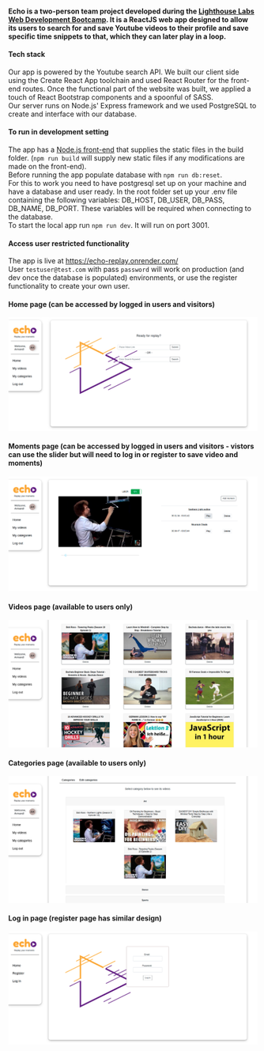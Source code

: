 #### Echo is a two-person team project developed during the [Lighthouse Labs Web Development Bootcamp](https://www.lighthouselabs.ca/en/web-development-bootcamp). It is a ReactJS web app designed to allow its users to search for and save Youtube videos to their profile and save specific time snippets to that, which they can later play in a loop.

#### Tech stack

Our app is powered by the Youtube search API​. We built our client side using the Create React App toolchain and used React Router for the front-end routes. Once the functional part of the website was built, we applied a touch of React Bootstrap components and a spoonful of SASS.</br>
Our server runs on Node.js' Express framework​ and we used PostgreSQL to create and interface with our database​.

#### To run in development setting
The app has a [Node.js front-end](https://github.com/nataliaCodes/echo-front-end) that supplies the static files in the build folder. (`npm run build` will supply new static files if any modifications are made on the front-end).</br>
Before running the app populate database with `npm run db:reset`.</br>
For this to work you need to have postgresql set up on your machine and have a database and user ready. In the root folder set up your .env file containing the following variables: DB_HOST, DB_USER, DB_PASS, DB_NAME, DB_PORT. These variables will be required when connecting to the database.</br>
To start the local app run `npm run dev`. It will run on port 3001.

#### Access user restricted functionality
The app is live at https://echo-replay.onrender.com/ </br>
User `testuser@test.com` with pass `password` will work on production (and dev once the database is populated) environments, or use the register functionality to create your own user.

#### Home page (can be accessed by logged in users and visitors)
![home-page](https://github.com/nataliaCodes/echo-front-end/blob/main/public/screenshots/Echo-home.png)

#### Moments page (can be accessed by logged in users and visitors - vistors can use the slider but will need to log in or register to save video and moments)
![moments-page](https://github.com/nataliaCodes/echo-front-end/blob/main/public/screenshots/Echo-moments.png)

#### Videos page (available to users only)
![videos-page](https://github.com/nataliaCodes/echo-front-end/blob/main/public/screenshots/Echo-videos.png)

#### Categories page (available to users only)
![categories-page](https://github.com/nataliaCodes/echo-front-end/blob/main/public/screenshots/Echo-categories.png)

#### Log in page (register page has similar design)
![login-page](https://github.com/nataliaCodes/echo-front-end/blob/main/public/screenshots/Echo-login.png)